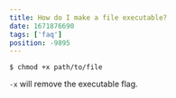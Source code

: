 ```yaml
---
title: How do I make a file executable?
date: 1671876690
tags: ['faq']
position: -9895
---
```


```
$ chmod +x path/to/file
```

`-x` will remove the executable flag.
